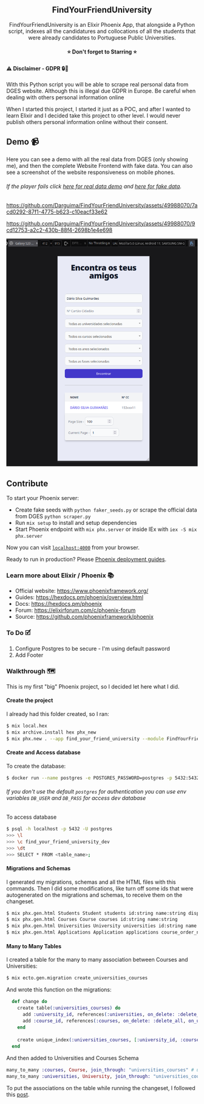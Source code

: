 <h2 align="center">
	FindYourFriendUniversity
</h2>

<p align="center">
FindYourFriendUniversity is an Elixir Phoenix App, that alongside a Python script, indexes all the candidatures and collocations of all the students that were already candidates to Portuguese Public Universities.
</p>

<h4 align="center">
⭐ Don't forget to Starring ⭐
</h4>

#### ⚠️ Disclaimer - GDPR 🔒🧍

With this Python script you will be able to scrape real personal data from DGES website. Although this is illegal due GDPR in Europe. Be careful when dealing with others personal information online

When I started this project, I started it just as a POC, and after I wanted to learn Elixir and I decided take this project to other level. I would never publish others personal information online without their consent.

## Demo 📹

Here you can see a demo with all the real data from DGES (only showing me), and then the complete Website Frontend with fake data. You can also see a screenshot of the website responsiveness on mobile phones.

###### If the player fails click [here for real data demo](./readme/real-data-demo.mp4) and [here for fake data](./readme/fake-data-demo.mp4).

https://github.com/Darguima/FindYourFriendUniversity/assets/49988070/7acd0292-87f1-4775-b623-c10eacf33e62

https://github.com/Darguima/FindYourFriendUniversity/assets/49988070/9cd12753-a2c2-430b-88f4-2698b1e4e698

![](./readme/mobile-phone-demo.png)

## Contribute

To start your Phoenix server:

  * Create fake seeds with `python faker_seeds.py` or scrape the official data from DGES `python scraper.py` 
  * Run `mix setup` to install and setup dependencies
  * Start Phoenix endpoint with `mix phx.server` or inside IEx with `iex -S mix phx.server`

Now you can visit [`localhost:4000`](http://localhost:4000) from your browser.

Ready to run in production? Please [Phoenix deployment guides](https://hexdocs.pm/phoenix/deployment.html).

### Learn more about Elixir / Phoenix 📚

  * Official website: https://www.phoenixframework.org/
  * Guides: https://hexdocs.pm/phoenix/overview.html
  * Docs: https://hexdocs.pm/phoenix
  * Forum: https://elixirforum.com/c/phoenix-forum
  * Source: https://github.com/phoenixframework/phoenix

### To Do 🗹

1. Configure Postgres to be secure - I'm using default password
2. Add Footer

### Walkthrough 🗺️

This is my first "big" Phoenix project, so I decided let here what I did.

#### Create the project

I already had this folder created, so I ran:

```bash
$ mix local.hex
$ mix archive.install hex phx_new
$ mix phx.new . --app find_your_friend_university --module FindYourFriendUniversity
```

#### Create and Access database

To create the database:

```bash
$ docker run --name postgres -e POSTGRES_PASSWORD=postgres -p 5432:5432 -d postgres
```

###### If you don't use the default `postgres` for authentication you can use env variables `DB_USER` and `DB_PASS` for access dev database

To access database

```bash
$ psql -h localhost -p 5432 -U postgres
>>> \l
>>> \c find_your_friend_university_dev
>>> \dt
>>> SELECT * FROM <table_name>;
```

#### Migrations and Schemas

I generated my migrations, schemas and all the HTML files with this commands. Then I did some modifications, like turn off some ids that were autogenerated on the migrations and schemas, to receive them on the changeset.

```bash
$ mix phx.gen.html Students Student students id:string name:string display_name:string civil_id:string
$ mix phx.gen.html Courses Course courses id:string name:string
$ mix phx.gen.html Universities University universities id:string name:string is_polytechnic:boolean
$ mix phx.gen.html Applications Application applications course_order_num:integer candidature_grade:integer exams_grades:integer _12grade:integer _11grade:integer student_option_number:integer placed:boolean year:integer phase:integer university_id:references:universities course_id:references:courses student_id:references:students
```

#### Many to Many Tables

I created a table for the many to many association between Courses and Universities:

```bash
$ mix ecto.gen.migration create_universities_courses
```

And wrote this function on the migrations:

```elixir
  def change do
    create table(:universities_courses) do
      add :university_id, references(:universities, on_delete: :delete_all, on_update: :update_all, type: :string)
      add :course_id, references(:courses, on_delete: :delete_all, on_update: :update_all, type: :string)
    end

    create unique_index(:universities_courses, [:university_id, :course_id])
  end
```

And then added to Universities and Courses Schema

```elixir
many_to_many :courses, Course, join_through: "universities_courses" # universities.ex
many_to_many :universities, University, join_through: "universities_courses" # courses.ex
```

To put the associations on the table while running the changeset, I followed this [post](https://dev.to/ricardoruwer/many-to-many-associations-in-elixir-and-phoenix-21pm).
 